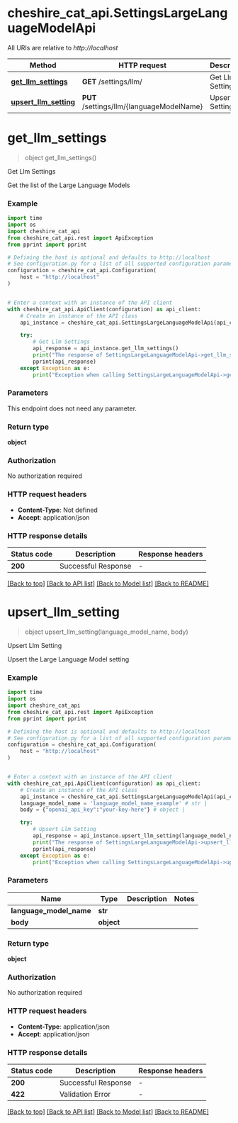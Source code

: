 # cheshire_cat_api.SettingsLargeLanguageModelApi

All URIs are relative to *http://localhost*

Method | HTTP request | Description
------------- | ------------- | -------------
[**get_llm_settings**](SettingsLargeLanguageModelApi.md#get_llm_settings) | **GET** /settings/llm/ | Get Llm Settings
[**upsert_llm_setting**](SettingsLargeLanguageModelApi.md#upsert_llm_setting) | **PUT** /settings/llm/{languageModelName} | Upsert Llm Setting


# **get_llm_settings**
> object get_llm_settings()

Get Llm Settings

Get the list of the Large Language Models

### Example

```python
import time
import os
import cheshire_cat_api
from cheshire_cat_api.rest import ApiException
from pprint import pprint

# Defining the host is optional and defaults to http://localhost
# See configuration.py for a list of all supported configuration parameters.
configuration = cheshire_cat_api.Configuration(
    host = "http://localhost"
)


# Enter a context with an instance of the API client
with cheshire_cat_api.ApiClient(configuration) as api_client:
    # Create an instance of the API class
    api_instance = cheshire_cat_api.SettingsLargeLanguageModelApi(api_client)

    try:
        # Get Llm Settings
        api_response = api_instance.get_llm_settings()
        print("The response of SettingsLargeLanguageModelApi->get_llm_settings:\n")
        pprint(api_response)
    except Exception as e:
        print("Exception when calling SettingsLargeLanguageModelApi->get_llm_settings: %s\n" % e)
```


### Parameters
This endpoint does not need any parameter.

### Return type

**object**

### Authorization

No authorization required

### HTTP request headers

 - **Content-Type**: Not defined
 - **Accept**: application/json

### HTTP response details
| Status code | Description | Response headers |
|-------------|-------------|------------------|
**200** | Successful Response |  -  |

[[Back to top]](#) [[Back to API list]](../README.md#documentation-for-api-endpoints) [[Back to Model list]](../README.md#documentation-for-models) [[Back to README]](../README.md)

# **upsert_llm_setting**
> object upsert_llm_setting(language_model_name, body)

Upsert Llm Setting

Upsert the Large Language Model setting

### Example

```python
import time
import os
import cheshire_cat_api
from cheshire_cat_api.rest import ApiException
from pprint import pprint

# Defining the host is optional and defaults to http://localhost
# See configuration.py for a list of all supported configuration parameters.
configuration = cheshire_cat_api.Configuration(
    host = "http://localhost"
)


# Enter a context with an instance of the API client
with cheshire_cat_api.ApiClient(configuration) as api_client:
    # Create an instance of the API class
    api_instance = cheshire_cat_api.SettingsLargeLanguageModelApi(api_client)
    language_model_name = 'language_model_name_example' # str | 
    body = {"openai_api_key":"your-key-here"} # object | 

    try:
        # Upsert Llm Setting
        api_response = api_instance.upsert_llm_setting(language_model_name, body)
        print("The response of SettingsLargeLanguageModelApi->upsert_llm_setting:\n")
        pprint(api_response)
    except Exception as e:
        print("Exception when calling SettingsLargeLanguageModelApi->upsert_llm_setting: %s\n" % e)
```


### Parameters

Name | Type | Description  | Notes
------------- | ------------- | ------------- | -------------
 **language_model_name** | **str**|  | 
 **body** | **object**|  | 

### Return type

**object**

### Authorization

No authorization required

### HTTP request headers

 - **Content-Type**: application/json
 - **Accept**: application/json

### HTTP response details
| Status code | Description | Response headers |
|-------------|-------------|------------------|
**200** | Successful Response |  -  |
**422** | Validation Error |  -  |

[[Back to top]](#) [[Back to API list]](../README.md#documentation-for-api-endpoints) [[Back to Model list]](../README.md#documentation-for-models) [[Back to README]](../README.md)

